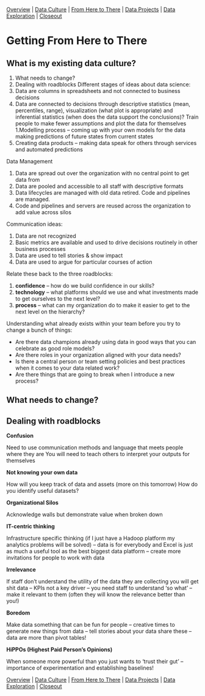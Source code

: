 [Overview](./00_overview.md) | [Data Culture](./01_culture.md) |
[From Here to There](./02_fromheretothere.md) | [Data Projects](./03_projects.md) | [Data Exploration](./04_dataexploration.md) | [Closeout](./05_closeout.md)

# Getting From Here to There

##	What is my existing data culture?
1.	What needs to change?
1.  Dealing with roadblocks
Different stages of ideas about data science:
1. Data are columns in spreadsheets and not connected to business decisions
1. Data are connected to decisions through descriptive statistics (mean, percentiles, range), visualization (what plot is appropriate) and inferential statistics (when does the data support the conclusions)? Train people to make fewer assumptions and plot the data for themselves
1.Modelling process – coming up with your own models for the data making predictions of future states from current states
1. Creating data products – making data speak for others through services and automated predictions

Data Management
1. Data are spread out over the organization with no central point to get data from  
1. Data are pooled and accessible to all staff with descriptive formats
1. Data lifecycles are managed with old data retired. Code and pipelines are managed.
1. Code and pipelines and servers are reused across the organization to add value across silos

Communication ideas:
1.	Data are not recognized
1.	Basic metrics are available and used to drive decisions routinely in other business processes
1.	Data are used to tell stories & show impact
1.	Data are used to argue for particular courses of action

Relate these back to the three roadblocks:
1.	**confidence** – how do we build confidence in our skills?
2.	**technology** – what platforms should we use and what investments made to get ourselves to the next level?
3.	**process** – what can my organization do to make it easier to get to the next level on the hierarchy?

Understanding what already exists within your team before you try to change a bunch of things:

*	Are there data champions already using data in good ways that you can celebrate as good role models?
*	Are there roles in your organization aligned with your data needs?
*	Is there a central person or team setting policies and best practices when it comes to your data related work?
*	Are there things that are going to break when I introduce a new process?


## What needs to change?


## Dealing with roadblocks

**Confusion**

Need to use communication methods and language that meets people where they are You will need to teach others to interpret your outputs for themselves

**Not knowing your own data**

How will you keep track of data and assets (more on this tomorrow) How do you identify useful datasets?

**Organizational Silos**

Acknowledge walls but demonstrate value when broken down

**IT-centric thinking**

Infrastructure specific thinking (if I just have a Hadoop platform my analytics problems will be solved) – data is for everybody and Excel is just as much a useful tool as the best biggest data platform – create more invitations for people to work with data

**Irrelevance**

If staff don’t understand the utility of the data they are collecting you will get shit data – KPIs not a key driver – you need staff to understand ‘so what’ – make it relevant to them (often they will know the relevance better than you!)

**Boredom**

Make data something that can be fun for people – creative times to generate new things from data – tell stories about your data share these – data are more than pivot tables!

**HiPPOs (Highest Paid Person’s Opinions)**

When someone more powerful than you just wants to ‘trust their gut’ – importance of experimentation and establishing baselines!


[Overview](./00_overview.md) | [Data Culture](./01_culture.md) |
[From Here to There](./02_fromheretothere.md) | [Data Projects](./03_projects.md) | [Data Exploration](./04_dataexploration.md) | [Closeout](./05_closeout.md)
